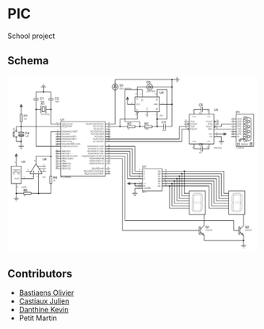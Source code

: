 # PIC
School project

## Schema

![schema from proteus](https://github.com/Julien00859/PIC/blob/master/schema_proteus.png "schema from proteus")

## Contributors

* [Bastiaens Olivier](https://github.com/bastiaens)
* [Castiaux Julien](https://github.com/Julien00859)
* [Danthine Kevin](https://github.com/superuserC)
* Petit Martin
